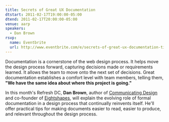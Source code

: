 ```yaml
---
title: Secrets of Great UX Documentation
dtstart: 2011-02-17T19:00:00-05:00
dtend: 2011-02-17T20:00:00-05:00
venue: aarp
speakers:
  - Dan Brown
rsvp:
  name: Eventbrite
  url: http://www.eventbrite.com/e/secrets-of-great-ux-documentation-tickets-1094494663
---
```


Documentation is a cornerstone of the web design process. It helps move the design process forward, capturing decisions made or requirements learned. It allows the team to move onto the next set of decisions. Great documentation establishes a comfort level with team members, telling them, **"We have the same idea about where this project is going."**

In this month's Refresh DC, **Dan Brown**, author of [Communicating Design](http://communicatingdesign.com/) and co-founder of [Eightshapes](http://www.eightshapes.com/), will explain the evolving role of formal documentation in a design process that continually reinvents itself. He'll offer practical tips for making documents easier to read, easier to produce, and relevant throughout the design process.